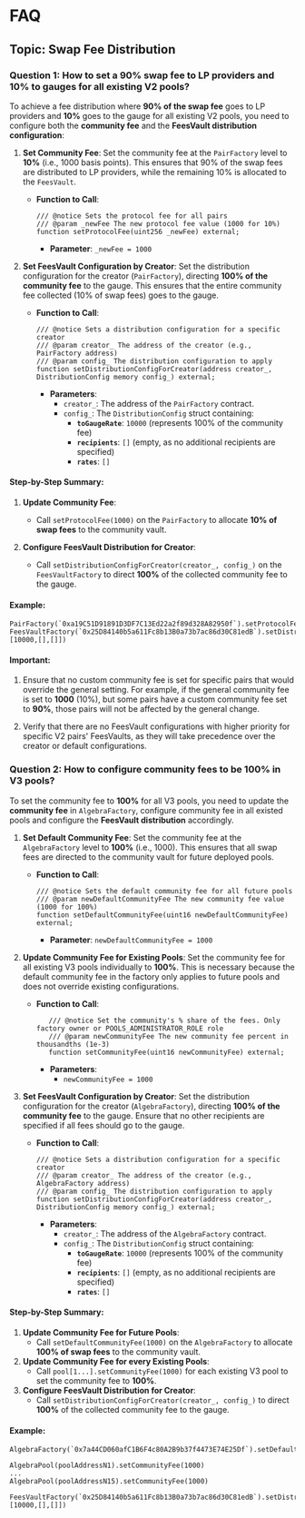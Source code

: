 # FAQ

## Topic: Swap Fee Distribution

### Question 1: How to set a 90% swap fee to LP providers and 10% to gauges for all existing V2 pools?

To achieve a fee distribution where **90% of the swap fee** goes to LP providers and **10%** goes to the gauge for all existing V2 pools, you need to configure both the **community fee** and the **FeesVault distribution configuration**:

1. **Set Community Fee**: Set the community fee at the `PairFactory` level to **10%** (i.e., 1000 basis points). This ensures that 90% of the swap fees are distributed to LP providers, while the remaining 10% is allocated to the `FeesVault`.

   - **Function to Call**:
     ```solidity
     /// @notice Sets the protocol fee for all pairs
     /// @param _newFee The new protocol fee value (1000 for 10%)
     function setProtocolFee(uint256 _newFee) external;
     ```
     - **Parameter**: `_newFee = 1000`

2. **Set FeesVault Configuration by Creator**: Set the distribution configuration for the creator (`PairFactory`), directing **100% of the community fee** to the gauge. This ensures that the entire community fee collected (10% of swap fees) goes to the gauge.

   - **Function to Call**:
     ```solidity
     /// @notice Sets a distribution configuration for a specific creator
     /// @param creator_ The address of the creator (e.g., PairFactory address)
     /// @param config_ The distribution configuration to apply
     function setDistributionConfigForCreator(address creator_, DistributionConfig memory config_) external;
     ```
     - **Parameters**:
       - `creator_`: The address of the `PairFactory` contract.
       - `config_`: The `DistributionConfig` struct containing:
         - **`toGaugeRate`**: `10000` (represents 100% of the community fee)
         - **`recipients`**: `[]` (empty, as no additional recipients are specified)
         - **`rates`**: `[]`

#### Step-by-Step Summary:
1. **Update Community Fee**:
   - Call `setProtocolFee(1000)` on the `PairFactory` to allocate **10% of swap fees** to the community vault.

2. **Configure FeesVault Distribution for Creator**:
   - Call `setDistributionConfigForCreator(creator_, config_)` on the `FeesVaultFactory` to direct **100%** of the collected community fee to the gauge.

#### Example:
```solidity
PairFactory(`0xa19C51D91891D3DF7C13Ed22a2f89d328A82950f`).setProtocolFee(1000)
FeesVaultFactory(`0x25D84140b5a611Fc8b13B0a73b7ac86d30C81edB`).setDistributionConfigForCreator(`0xa19C51D91891D3DF7C13Ed22a2f89d328A82950f`, [10000,[],[]])
```

#### Important:
1. Ensure that no custom community fee is set for specific pairs that would override the general setting. For example, if the general community fee is set to **1000** (10%), but some pairs have a custom community fee set to **90%**, those pairs will not be affected by the general change.

2. Verify that there are no FeesVault configurations with higher priority for specific V2 pairs' FeesVaults, as they will take precedence over the creator or default configurations.


### Question 2: How to configure community fees to be 100% in V3 pools?

To set the community fee to **100%** for all V3 pools, you need to update the **community fee** in `AlgebraFactory`, configure community fee in all existed pools and configure the **FeesVault distribution** accordingly.

1. **Set Default Community Fee**: Set the community fee at the `AlgebraFactory` level to **100%** (i.e., 1000). This ensures that all swap fees are directed to the community vault for future deployed pools.

   - **Function to Call**:
     ```solidity
     /// @notice Sets the default community fee for all future pools
     /// @param newDefaultCommunityFee The new community fee value (1000 for 100%)
     function setDefaultCommunityFee(uint16 newDefaultCommunityFee) external;
     ```
     - **Parameter**: `newDefaultCommunityFee = 1000`
2. **Update Community Fee for Existing Pools**: Set the community fee for all existing V3 pools individually to **100%**. This is necessary because the default community fee in the factory only applies to future pools and does not override existing configurations.

   - **Function to Call**:
     ```solidity
        /// @notice Set the community's % share of the fees. Only factory owner or POOLS_ADMINISTRATOR_ROLE role
        /// @param newCommunityFee The new community fee percent in thousandths (1e-3)
        function setCommunityFee(uint16 newCommunityFee) external;
     ```
     - **Parameters**:
       - `newCommunityFee = 1000`

3. **Set FeesVault Configuration by Creator**: Set the distribution configuration for the creator (`AlgebraFactory`), directing **100% of the community fee** to the gauge. Ensure that no other recipients are specified if all fees should go to the gauge.

   - **Function to Call**:
     ```solidity
     /// @notice Sets a distribution configuration for a specific creator
     /// @param creator_ The address of the creator (e.g., AlgebraFactory address)
     /// @param config_ The distribution configuration to apply
     function setDistributionConfigForCreator(address creator_, DistributionConfig memory config_) external;
     ```
     - **Parameters**:
       - `creator_`: The address of the `AlgebraFactory` contract.
       - `config_`: The `DistributionConfig` struct containing:
         - **`toGaugeRate`**: `10000` (represents 100% of the community fee)
         - **`recipients`**: `[]` (empty, as no additional recipients are specified)
         - **`rates`**: `[]`


#### Step-by-Step Summary:
1. **Update Community Fee for Future Pools**:
   - Call `setDefaultCommunityFee(1000)` on the `AlgebraFactory` to allocate **100% of swap fees** to the community vault.
2. **Update Community Fee for every Existing Pools**:
   - Call `pool[1...].setCommunityFee(1000)` for each existing V3 pool to set the community fee to **100%**.
3. **Configure FeesVault Distribution for Creator**:
   - Call `setDistributionConfigForCreator(creator_, config_)` to direct **100%** of the collected community fee to the gauge.


#### Example:
```solidity
AlgebraFactory(`0x7a44CD060afC1B6F4c80A2B9b37f4473E74E25Df`).setDefaultCommunityFee(1000)

AlgebraPool(poolAddressN1).setCommunityFee(1000)
...
AlgebraPool(poolAddressN15).setCommunityFee(1000)

FeesVaultFactory(`0x25D84140b5a611Fc8b13B0a73b7ac86d30C81edB`).setDistributionConfigForCreator(`0x7a44CD060afC1B6F4c80A2B9b37f4473E74E25Df`, [10000,[],[]])
```